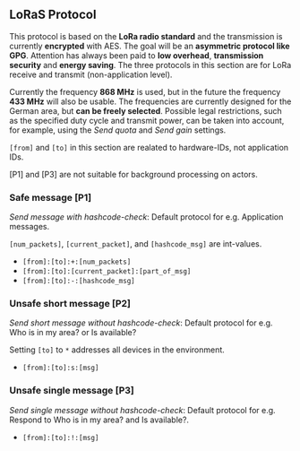 ## LoRaS Protocol

This protocol is based on the **LoRa radio standard** and the transmission is currently **encrypted** with AES. The goal will be an **asymmetric protocol like GPG**. Attention has always been paid to **low overhead**, **transmission security** and **energy saving**. The three protocols in this section are for LoRa receive and transmit (non-application level).

Currently the frequency **868 MHz** is used, but in the future the frequency **433 MHz** will also be usable. The frequencies are currently designed for the German area, but **can be freely selected**. Possible legal restrictions, such as the specified duty cycle and transmit power, can be taken into account, for example, using the *Send quota* and *Send gain* settings.

`[from]` and `[to]` in this section are realated to hardware-IDs, not application IDs. 

\[P1\] and \[P3\] are not suitable for background processing on actors.

### Safe message \[P1\]

*Send message with hashcode-check*: Default protocol for e.g. Application messages.

`[num_packets]`, `[current_packet]`, and `[hashcode_msg]` are int-values.

- `[from]:[to]:+:[num_packets]`
- `[from]:[to]:[current_packet]:[part_of_msg]`
- `[from]:[to]:-:[hashcode_msg]`

### Unsafe short message \[P2\]

*Send short message without hashcode-check*: Default protocol for e.g. Who is in my area? or Is available?

Setting `[to]` to `*` addresses all devices in the environment.

- `[from]:[to]:s:[msg]`

### Unsafe single message \[P3\]

*Send single message without hashcode-check*: Default protocol for e.g. Respond to Who is in my area? and Is available?.

- `[from]:[to]:!:[msg]`
